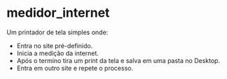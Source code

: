 # medidor_internet
<p>Um printador de tela simples onde: </p>
<p>
  <ul>
  <li>Entra no site pré-definido.</li>
  <li>Inicia a medição da internet.</li>
  <li>Após o termino tira um print da tela e salva em uma pasta no Desktop.</li>
  <li>Entra em outro site e repete o processo.</li>
  </ul>
</p>

